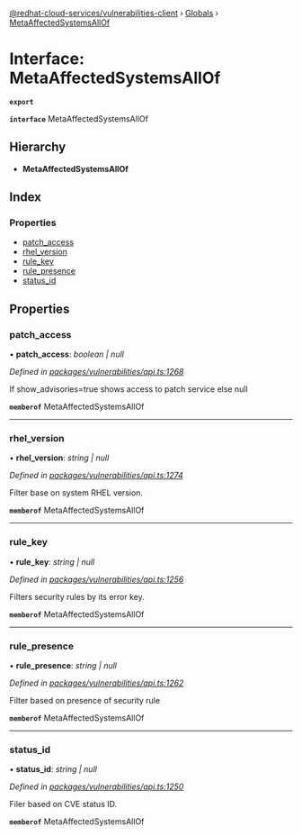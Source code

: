 [@redhat-cloud-services/vulnerabilities-client](../README.md) › [Globals](../globals.md) › [MetaAffectedSystemsAllOf](metaaffectedsystemsallof.md)

# Interface: MetaAffectedSystemsAllOf

**`export`** 

**`interface`** MetaAffectedSystemsAllOf

## Hierarchy

* **MetaAffectedSystemsAllOf**

## Index

### Properties

* [patch_access](metaaffectedsystemsallof.md#patch_access)
* [rhel_version](metaaffectedsystemsallof.md#rhel_version)
* [rule_key](metaaffectedsystemsallof.md#rule_key)
* [rule_presence](metaaffectedsystemsallof.md#rule_presence)
* [status_id](metaaffectedsystemsallof.md#status_id)

## Properties

###  patch_access

• **patch_access**: *boolean | null*

*Defined in [packages/vulnerabilities/api.ts:1268](https://github.com/fhlavac/javascript-clients/blob/master/packages/vulnerabilities/api.ts#L1268)*

If show_advisories=true shows access to patch service else null

**`memberof`** MetaAffectedSystemsAllOf

___

###  rhel_version

• **rhel_version**: *string | null*

*Defined in [packages/vulnerabilities/api.ts:1274](https://github.com/fhlavac/javascript-clients/blob/master/packages/vulnerabilities/api.ts#L1274)*

Filter base on system RHEL version.

**`memberof`** MetaAffectedSystemsAllOf

___

###  rule_key

• **rule_key**: *string | null*

*Defined in [packages/vulnerabilities/api.ts:1256](https://github.com/fhlavac/javascript-clients/blob/master/packages/vulnerabilities/api.ts#L1256)*

Filters security rules by its error key.

**`memberof`** MetaAffectedSystemsAllOf

___

###  rule_presence

• **rule_presence**: *string | null*

*Defined in [packages/vulnerabilities/api.ts:1262](https://github.com/fhlavac/javascript-clients/blob/master/packages/vulnerabilities/api.ts#L1262)*

Filter based on presence of security rule

**`memberof`** MetaAffectedSystemsAllOf

___

###  status_id

• **status_id**: *string | null*

*Defined in [packages/vulnerabilities/api.ts:1250](https://github.com/fhlavac/javascript-clients/blob/master/packages/vulnerabilities/api.ts#L1250)*

Filer based on CVE status ID.

**`memberof`** MetaAffectedSystemsAllOf
